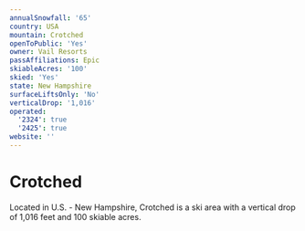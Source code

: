```yaml
---
annualSnowfall: '65'
country: USA
mountain: Crotched
openToPublic: 'Yes'
owner: Vail Resorts
passAffiliations: Epic
skiableAcres: '100'
skied: 'Yes'
state: New Hampshire
surfaceLiftsOnly: 'No'
verticalDrop: '1,016'
operated:
  '2324': true
  '2425': true
website: ''
---
```



# Crotched

Located in U.S. - New Hampshire, Crotched is a ski area with a vertical drop of 1,016 feet and 100 skiable acres.
